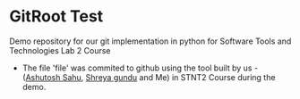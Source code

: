 # GitRoot Test
Demo repository for our git implementation in python for Software Tools and Technologies Lab 2 Course

- The file 'file' was commited to github using the tool built by us - ([Ashutosh Sahu](https://github.com/ashutoshfreak), [Shreya gundu](https://github.com/Shreyagundu) and Me) in STNT2 Course during the demo.
